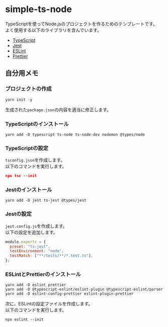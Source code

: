 # simple-ts-node

TypeScriptを使ってNode.jsのプロジェクトを作るためのテンプレートです。  
よく使用する以下のライブラリを含んでいます。  

* [TypeScript](https://www.typescriptlang.org/)
* [Jest](https://jestjs.io/)
* [ESLint](https://eslint.org/)
* [Prettier](https://prettier.io/)

## 自分用メモ

### プロジェクトの作成

```shell
yarn init -y
```

生成された`package.json`の内容を適当に修正します。  

### TypeScriptのインストール

```shell
yarn add -D typescript ts-node ts-node-dev nodemon @types/node 
```

### TypeScriptの設定

`tsconfig.json`を作成します。  
以下のコマンドを実行します。  

```json
npx tsc --init
```

### Jestのインストール

```shell
yarn add -D jest ts-jest @types/jest
```

### Jestの設定

`jest.config.js`を作成します。  
以下の設定を追加します。  

```js
module.exports = {
  preset: "ts-jest",
  testEnvironment: "node",
  testMatch: ["**/tests/**/*.test.ts"],
};
```

### ESLintとPrettierのインストール

```shell
yarn add -D eslint prettier
yarn add -D @typescript-eslint/eslint-plugin @typescript-eslint/parser
yarn add -D eslint-config-prettier eslint-plugin-prettier
```

次に、ESLintの設定ファイルを作成します。  
以下のコマンドを実行します。  

```shell
npx eslint --init
```
